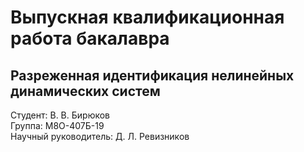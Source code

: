 # Выпускная квалификационная работа бакалавра
## Разреженная идентификация нелинейных динамических систем

Студент: В. В. Бирюков  
Группа: М8О-407Б-19  
Научный руководитель: Д. Л. Ревизников